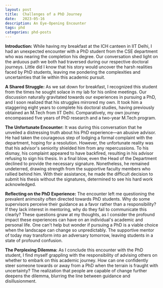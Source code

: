 ```yaml
---
layout: post
title:  Challenges of a PhD Journey
date:   2023-05-16 
description: An Eye-Opening Encounter
tags: phd
categories: phd-posts
---
```


**Introduction:**
While having my breakfast at the ICH canteen in IIT Delhi, I had an unexpected encounter with a PhD student from the CSE department who was nearing the completion his degree. Our conversation shed light on the arduous path we both had traversed during our respective doctoral journeys. Little did I know that his story would uncover the harsh realities faced by PhD students, leaving me pondering the complexities and uncertainties that lie within this academic pursuit.

**A Shared Struggle:**
As we sat down for breakfast, I recognized this student from the times he sought solace in my lab for his online meetings. Our discussion naturally gravitated towards our experiences in pursuing a PhD, and I soon realized that his struggles mirrored my own. It took him a staggering eight years to complete his doctoral studies, having previously obtained an M.Tech from IIT Delhi. Comparatively, my own journey encompassed five years of PhD research and a two-year M.Tech program.

**The Unfortunate Encounter:**
It was during this conversation that he unveiled a distressing truth about his PhD experience—an abusive advisor. He had taken the courageous step of lodging a formal complaint with the department, hoping for a resolution. However, the unfortunate reality was that his advisor's seniority shielded him from any repercussions. To his dismay, his complaint appeared to have backfired, resulting in his advisor refusing to sign his thesis. In a final blow, even the Head of the Department declined to provide the necessary signature. Nonetheless, he remained undeterred, drawing strength from the supportive faculty members who rallied behind him. With their assistance, he made the difficult decision to submit his thesis without the signatures, determined to see his hard work acknowledged.

**Reflecting on the PhD Experience:**
The encounter left me questioning the prevalent animosity often directed towards PhD students. Why do some supervisors perceive their guidance as a favor rather than a responsibility? If they lack interest in mentoring, why do they fail to communicate this clearly? These questions gnaw at my thoughts, as I consider the profound impact these experiences can have on an individual's academic and personal life. One can't help but wonder if pursuing a PhD is a viable choice when the landscape can change so unpredictably. The supportive mentor of today may transform into an adversary tomorrow, leaving students in a state of profound confusion.

**The Perplexing Dilemma:**
As I conclude this encounter with the PhD student, I find myself grappling with the responsibility of advising others on whether to embark on this academic journey. How can one confidently steer someone towards or away from a PhD when the terrain is fraught with uncertainty? The realization that people are capable of change further deepens the dilemma, blurring the line between guidance and disillusionment.